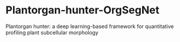 # Plantorgan-hunter-OrgSegNet
Plantorgan hunter: a deep learning-based framework for quantitative profiling plant subcellular morphology
